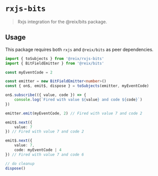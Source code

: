 # `rxjs-bits`

> Rxjs integration for the @reix/bits package.

## Usage

This package requires both `rxjs` and `@reix/bits` as peer dependencies.

```ts
import { toSubjects } from '@reix/rxjs-bits'
import { BitFieldEmitter } from '@reix/bits'

const myEventCode = 2

const emitter = new BitFieldEmitter<number>()
const { on$, emit$, dispose } = toSubjects(emitter, myEventCode)

on$.subscribe(({ value, code }) => {
    console.log(`Fired with value ${value} and code ${code}`)
})

emitter.emit(myEventCode, 2) // Fired with value 7 and code 2

emit$.next({
    value: 7
}) // Fired with value 7 and code 2

emit$.next({
    value: 7,
    code: myEventCode | 4
}) // Fired with value 7 and code 6

// do cleanup
dispose()
```
